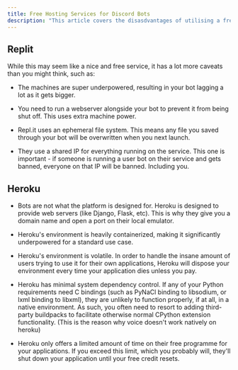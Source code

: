 ```yaml
---
title: Free Hosting Services for Discord Bots
description: "This article covers the disasdvantages of utilising a free hosting service to run a discord bot. Two commonly used services are discussed below. "
---
```


## Replit
While this may seem like a nice and free service, it has a lot more caveats than you might think, such as:

- The machines are super underpowered, resulting in your bot lagging a lot as it gets bigger.
- You need to run a webserver alongside your bot to prevent it from being shut off. This uses extra machine power.
- Repl.it uses an ephemeral file system. This means any file you saved through your bot will be overwritten when you next launch.

- They use a shared IP for everything running on the service.
This one is important - if someone is running a user bot on their service and gets banned, everyone on that IP will be banned. Including you.

## Heroku
- Bots are not what the platform is designed for. Heroku is designed to provide web servers (like Django, Flask, etc). This is why they give you a domain name and open a port on their local emulator.

- Heroku's environment is heavily containerized, making it significantly underpowered for a standard use case.

- Heroku's environment is volatile. In order to handle the insane amount of users trying to use it for their own applications, Heroku will dispose your environment every time your application dies unless you pay.

- Heroku has minimal system dependency control. If any of your Python requirements need C bindings (such as PyNaCl binding to libsodium, or lxml binding to libxml), they are unlikely to function properly, if at all, in a native environment. As such, you often need to resort to adding third-party buildpacks to facilitate otherwise normal CPython extension functionality. (This is the reason why voice doesn't work natively on heroku)

- Heroku only offers a limited amount of time on their free programme for your applications. If you exceed this limit, which you probably will, they'll shut down your application until your free credit resets.
